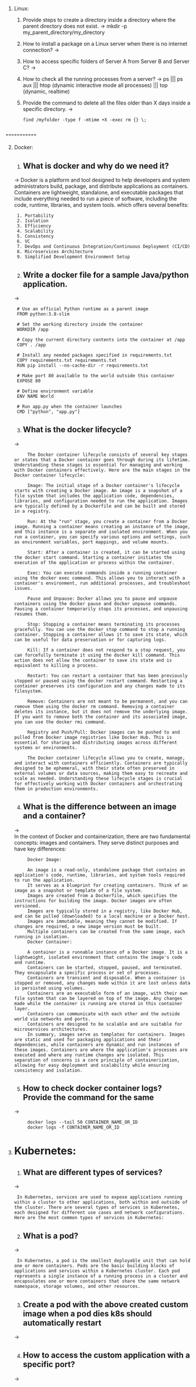 1. Linux:

    1. Provide steps to create a directory inside a directory where the parent directory does not exist.
    -> mkdir -p my_parent_directory/my_directory

    2. How to install a package on a Linux server when there is no internet connection?
    -> 

    3. How to access specific folders of Server A from Server B and Server C?
    -> 

    4. How to check all the running processes from a server?
    -> ps  |||  ps aux   |||  htop (dynamic interactive mode all processes)  ||| top (dynamic, realtime)

    5. Provide the command to delete all the files older than X days inside a specific directory.
    ->  
        ```console
        find /myfolder -type f -mtime +X -exec rm {} \;
        
        ```


### -----------

2. Docker:

    1. ## What is docker and why do we need it?

    -> Docker is a platform and tool designed to help developers and system administrators build, package, and distribute applications as containers. Containers are lightweight, standalone, and executable packages that include everything needed to run a piece of software, including the code, runtime, libraries, and system tools.  which offers several benefits: 

        1. Portability
        2. Isolation
        3. Efficiency
        4. Scalability
        5. Consistency
        6. VC
        7. DevOps and Continuous Integration/Continuous Deployment (CI/CD)
        8. Microservices Architecture
        9. Simplified Development Environment Setup


	2. ## Write a docker file for a sample Java/python application.

    ->  

        # Use an official Python runtime as a parent image
        FROM python:3.8-slim

        # Set the working directory inside the container
        WORKDIR /app

        # Copy the current directory contents into the container at /app
        COPY . /app

        # Install any needed packages specified in requirements.txt
        COPY requirements.txt requirements.txt
        RUN pip install --no-cache-dir -r requirements.txt

        # Make port 80 available to the world outside this container
        EXPOSE 80

        # Define environment variable
        ENV NAME World

        # Run app.py when the container launches
        CMD ["python", "app.py"]

	3. ## What is the docker lifecycle?
    ->      

            The Docker container lifecycle consists of several key stages or states that a Docker container goes through during its lifetime. Understanding these stages is essential for managing and working with Docker containers effectively. Here are the main stages in the Docker container lifecycle:

            Image: The initial stage of a Docker container's lifecycle starts with creating a Docker image. An image is a snapshot of a file system that includes the application code, dependencies, libraries, and configuration needed to run the application. Images are typically defined by a Dockerfile and can be built and stored in a registry.

            Run: At the "run" stage, you create a container from a Docker image. Running a container means creating an instance of the image, and this instance is a separate and isolated environment. When you run a container, you can specify various options and settings, such as environment variables, port mappings, and volume mounts.

            Start: After a container is created, it can be started using the docker start command. Starting a container initiates the execution of the application or process within the container.

            Exec: You can execute commands inside a running container using the docker exec command. This allows you to interact with a container's environment, run additional processes, and troubleshoot issues.

            Pause and Unpause: Docker allows you to pause and unpause containers using the docker pause and docker unpause commands. Pausing a container temporarily stops its processes, and unpausing resumes them.

            Stop: Stopping a container means terminating its processes gracefully. You can use the docker stop command to stop a running container. Stopping a container allows it to save its state, which can be useful for data preservation or for capturing logs.

            Kill: If a container does not respond to a stop request, you can forcefully terminate it using the docker kill command. This action does not allow the container to save its state and is equivalent to killing a process.

            Restart: You can restart a container that has been previously stopped or paused using the docker restart command. Restarting a container preserves its configuration and any changes made to its filesystem.

            Remove: Containers are not meant to be permanent, and you can remove them using the docker rm command. Removing a container deletes its instance, but it does not remove the underlying image. If you want to remove both the container and its associated image, you can use the docker rmi command.

            Registry and Push/Pull: Docker images can be pushed to and pulled from Docker image registries like Docker Hub. This is essential for sharing and distributing images across different systems or environments.

            The Docker container lifecycle allows you to create, manage, and interact with containers efficiently. Containers are typically designed to be ephemeral, with their state often preserved in external volumes or data sources, making them easy to recreate and scale as needed. Understanding these lifecycle stages is crucial for effectively working with Docker containers and orchestrating them in production environments.



	4. ## What is the difference between an image and a container?
    ->      
            In the context of Docker and containerization, there are two fundamental concepts: images and containers. They serve distinct purposes and have key differences:

            Docker Image:

            An image is a read-only, standalone package that contains an application's code, runtime, libraries, and system tools required to run the application.
            It serves as a blueprint for creating containers. Think of an image as a snapshot or template of a file system.
            Images are created from a Dockerfile, which specifies the instructions for building the image. Docker images are often versioned.
            Images are typically stored in a registry, like Docker Hub, and can be pulled (downloaded) to a local machine or a Docker host.
            Images are immutable, meaning they cannot be modified. If changes are required, a new image version must be built.
            Multiple containers can be created from the same image, each running in isolation.
            Docker Container:

            A container is a runnable instance of a Docker image. It is a lightweight, isolated environment that contains the image's code and runtime.
            Containers can be started, stopped, paused, and terminated. They encapsulate a specific process or set of processes.
            Containers are transient and disposable. When a container is stopped or removed, any changes made within it are lost unless data is persisted using volumes.
            Containers are an executable form of an image, with their own file system that can be layered on top of the image. Any changes made while the container is running are stored in this container layer.
            Containers can communicate with each other and the outside world via networks and ports.
            Containers are designed to be scalable and are suitable for microservices architectures.
            In summary, images serve as templates for containers. Images are static and used for packaging applications and their dependencies, while containers are dynamic and run instances of these images. Containers are where the application's processes are executed and where any runtime changes are isolated. This separation of concerns is a core principle of containerization, allowing for easy deployment and scalability while ensuring consistency and isolation.



	5. ## How to check docker container logs? Provide the command for the same
    ->  
            
            docker logs --tail 50 CONTAINER_NAME_OR_ID
            docker logs -f CONTAINER_NAME_OR_ID

3. # Kubernetes:


	1. ##  What are different types of services?

    -> 
    
        In Kubernetes, services are used to expose applications running within a cluster to other applications, both within and outside of the cluster. There are several types of services in Kubernetes, each designed for different use cases and network configurations. Here are the most common types of services in Kubernetes:


	2. ## What is a pod? 
    ->

        In Kubernetes, a pod is the smallest deployable unit that can hold one or more containers. Pods are the basic building blocks of applications and services within a Kubernetes cluster. Each pod represents a single instance of a running process in a cluster and encapsulates one or more containers that share the same network namespace, storage volumes, and other resources.


	3. ## Create a pod with the above created custom image when a pod dies k8s should automatically restart

    ->

        
	4. ## How to access the custom application with a specific port?
    ->

        





